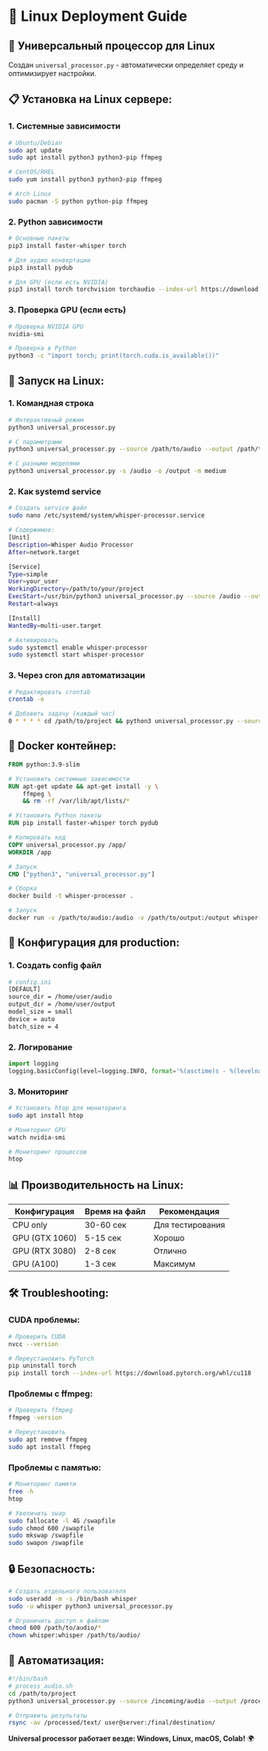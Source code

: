 # 🐧 Linux Deployment Guide

## 🚀 Универсальный процессор для Linux

Создан `universal_processor.py` - автоматически определяет среду и оптимизирует настройки.

## 📋 Установка на Linux сервере:

### 1. Системные зависимости
```bash
# Ubuntu/Debian
sudo apt update
sudo apt install python3 python3-pip ffmpeg

# CentOS/RHEL
sudo yum install python3 python3-pip ffmpeg

# Arch Linux
sudo pacman -S python python-pip ffmpeg
```

### 2. Python зависимости
```bash
# Основные пакеты
pip3 install faster-whisper torch

# Для аудио конвертации
pip3 install pydub

# Для GPU (если есть NVIDIA)
pip3 install torch torchvision torchaudio --index-url https://download.pytorch.org/whl/cu118
```

### 3. Проверка GPU (если есть)
```bash
# Проверка NVIDIA GPU
nvidia-smi

# Проверка в Python
python3 -c "import torch; print(torch.cuda.is_available())"
```

## 🔧 Запуск на Linux:

### 1. Командная строка
```bash
# Интерактивный режим
python3 universal_processor.py

# С параметрами
python3 universal_processor.py --source /path/to/audio --output /path/to/output --model small

# С разными моделями
python3 universal_processor.py -s /audio -o /output -m medium
```

### 2. Как systemd service
```bash
# Создать service файл
sudo nano /etc/systemd/system/whisper-processor.service

# Содержимое:
[Unit]
Description=Whisper Audio Processor
After=network.target

[Service]
Type=simple
User=your_user
WorkingDirectory=/path/to/your/project
ExecStart=/usr/bin/python3 universal_processor.py --source /audio --output /output
Restart=always

[Install]
WantedBy=multi-user.target

# Активировать
sudo systemctl enable whisper-processor
sudo systemctl start whisper-processor
```

### 3. Через cron для автоматизации
```bash
# Редактировать crontab
crontab -e

# Добавить задачу (каждый час)
0 * * * * cd /path/to/project && python3 universal_processor.py --source /audio --output /output
```

## 🐳 Docker контейнер:

```dockerfile
FROM python:3.9-slim

# Установить системные зависимости
RUN apt-get update && apt-get install -y \
    ffmpeg \
    && rm -rf /var/lib/apt/lists/*

# Установить Python пакеты
RUN pip install faster-whisper torch pydub

# Копировать код
COPY universal_processor.py /app/
WORKDIR /app

# Запуск
CMD ["python3", "universal_processor.py"]
```

```bash
# Сборка
docker build -t whisper-processor .

# Запуск
docker run -v /path/to/audio:/audio -v /path/to/output:/output whisper-processor python3 universal_processor.py --source /audio --output /output
```

## 🔧 Конфигурация для production:

### 1. Создать config файл
```bash
# config.ini
[DEFAULT]
source_dir = /home/user/audio
output_dir = /home/user/output
model_size = small
device = auto
batch_size = 4
```

### 2. Логирование
```python
import logging
logging.basicConfig(level=logging.INFO, format='%(asctime)s - %(levelname)s - %(message)s')
```

### 3. Мониторинг
```bash
# Установить htop для мониторинга
sudo apt install htop

# Мониторинг GPU
watch nvidia-smi

# Мониторинг процессов
htop
```

## 📊 Производительность на Linux:

| Конфигурация | Время на файл | Рекомендация |
|-------------|---------------|--------------|
| CPU only | 30-60 сек | Для тестирования |
| GPU (GTX 1060) | 5-15 сек | Хорошо |
| GPU (RTX 3080) | 2-8 сек | Отлично |
| GPU (A100) | 1-3 сек | Максимум |

## 🛠️ Troubleshooting:

### CUDA проблемы:
```bash
# Проверить CUDA
nvcc --version

# Переустановить PyTorch
pip uninstall torch
pip install torch --index-url https://download.pytorch.org/whl/cu118
```

### Проблемы с ffmpeg:
```bash
# Проверить ffmpeg
ffmpeg -version

# Переустановить
sudo apt remove ffmpeg
sudo apt install ffmpeg
```

### Проблемы с памятью:
```bash
# Мониторинг памяти
free -h
htop

# Увеличить swap
sudo fallocate -l 4G /swapfile
sudo chmod 600 /swapfile
sudo mkswap /swapfile
sudo swapon /swapfile
```

## 🔒 Безопасность:

```bash
# Создать отдельного пользователя
sudo useradd -m -s /bin/bash whisper
sudo -u whisper python3 universal_processor.py

# Ограничить доступ к файлам
chmod 600 /path/to/audio/*
chown whisper:whisper /path/to/audio/
```

## 🚀 Автоматизация:

```bash
#!/bin/bash
# process_audio.sh
cd /path/to/project
python3 universal_processor.py --source /incoming/audio --output /processed/text --model small

# Отправить результаты
rsync -av /processed/text/ user@server:/final/destination/
```

**Universal processor работает везде: Windows, Linux, macOS, Colab!** 🌍
